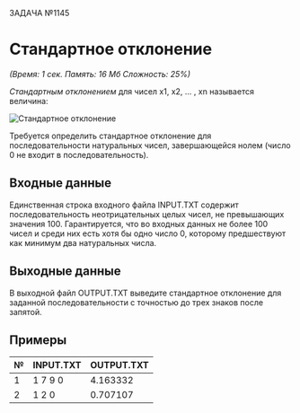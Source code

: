 ЗАДАЧА №1145

# Стандартное отклонение

_(Время: 1 сек. Память: 16 Мб Сложность: 25%)_

_Стандартным отклонением_ для чисел x1, x2, ... , xn называется величина:

![Стандартное отклонение](https://acmp.ru/asp/article/image.asp?id=549)

Требуется определить стандартное отклонение для последовательности натуральных чисел, завершающейся нолем (число 0 не входит в последовательность).

## Входные данные

Единственная строка входного файла INPUT.TXT содержит последовательность неотрицательных целых чисел, не превышающих значения 100. Гарантируется, что во входных данных не более 100 чисел и среди них есть хотя бы одно число 0, которому предшествуют как минимум два натуральных числа.

## Выходные данные

В выходной файл OUTPUT.TXT выведите стандартное отклонение для заданной последовательности с точностью до трех знаков после запятой.

## Примеры

| №   | INPUT.TXT | OUTPUT.TXT |
| --- | --------- | ---------- |
| 1   | 1 7 9 0   | 4.163332   |
| 2   | 1 2 0     | 0.707107   |
